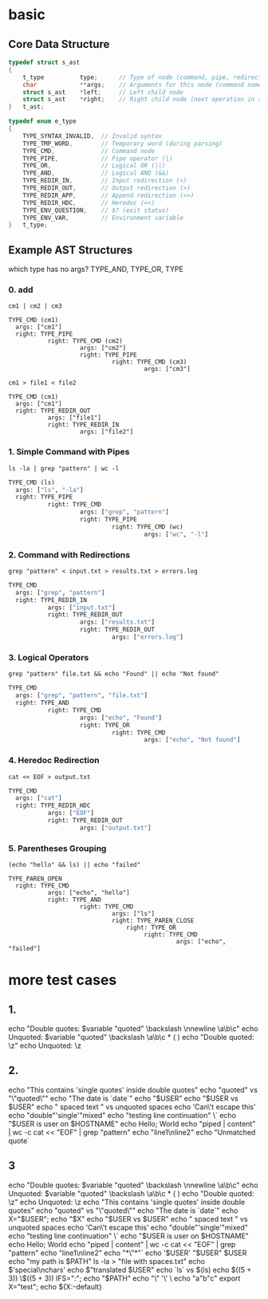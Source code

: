 # basic

## Core Data Structure
```c
typedef struct s_ast
{
	t_type          type;      // Type of node (command, pipe, redirect, etc.)
	char            **args;    // Arguments for this node (command name, file names)
	struct s_ast    *left;     // Left child node
	struct s_ast    *right;    // Right child node (next operation in sequence)
}	t_ast;
```

```c
typedef enum e_type
{
	TYPE_SYNTAX_INVALID,  // Invalid syntax 
	TYPE_TMP_WORD,        // Temporary word (during parsing)
	TYPE_CMD,             // Command node
	TYPE_PIPE,            // Pipe operator (|)
	TYPE_OR,              // Logical OR (||)
	TYPE_AND,             // Logical AND (&&)
	TYPE_REDIR_IN,        // Input redirection (<)
	TYPE_REDIR_OUT,       // Output redirection (>)
	TYPE_REDIR_APP,       // Append redirection (>>)
	TYPE_REDIR_HDC,       // Heredoc (<<)
	TYPE_ENV_QUESTION,    // $? (exit status)
	TYPE_ENV_VAR,         // Environment variable
}	t_type;
```

## Example AST Structures

which type has no args? TYPE_AND, TYPE_OR, TYPE

### 0. add
```
cm1 | cm2 | cm3
```

```total 5 nodes
TYPE_CMD (cm1)
  args: ["cm1"]
  right: TYPE_PIPE
           right: TYPE_CMD (cm2)
                    args: ["cm2"]
                    right: TYPE_PIPE
                             right: TYPE_CMD (cm3)
                                      args: ["cm3"]
```

``` 
cm1 > file1 < file2
```

```total 3 nodes
TYPE_CMD (cm1)
  args: ["cm1"]
  right: TYPE_REDIR_OUT
           args: ["file1"]
           right: TYPE_REDIR_IN
                    args: ["file2"]
```

### 1. Simple Command with Pipes
```
ls -la | grep "pattern" | wc -l
```

```5 nodes
TYPE_CMD (ls)
  args: ["ls", "-la"]
  right: TYPE_PIPE
           right: TYPE_CMD 
                    args: ["grep", "pattern"]
                    right: TYPE_PIPE
                             right: TYPE_CMD (wc)
                                      args: ["wc", "-l"]
```

### 2. Command with Redirections
```
grep "pattern" < input.txt > results.txt > errors.log
```

```5 nodes
TYPE_CMD
  args: ["grep", "pattern"]
  right: TYPE_REDIR_IN
           args: ["input.txt"]
           right: TYPE_REDIR_OUT
                    args: ["results.txt"]
                    right: TYPE_REDIR_OUT
                             args: ["errors.log"]
```

### 3. Logical Operators
```
grep "pattern" file.txt && echo "Found" || echo "Not found"
```

```5 nodes
TYPE_CMD 
  args: ["grep", "pattern", "file.txt"]
  right: TYPE_AND
           right: TYPE_CMD
                    args: ["echo", "Found"]
                    right: TYPE_OR
                             right: TYPE_CMD
                                      args: ["echo", "Not found"]
```

### 4. Heredoc Redirection
```
cat << EOF > output.txt
```

```3 nodes
TYPE_CMD 
  args: ["cat"]
  right: TYPE_REDIR_HDC
           args: ["EOF"]
           right: TYPE_REDIR_OUT
                    args: ["output.txt"]
```

### 5. Parentheses Grouping
```
(echo "hello" && ls) || echo "failed"
```

```total 7 nodes
TYPE_PAREN_OPEN
  right: TYPE_CMD 
           args: ["echo", "hello"]
           right: TYPE_AND
                    right: TYPE_CMD 
                             args: ["ls"]
							 right: TYPE_PAREN_CLOSE
	                             right: TYPE_OR
                                      right: TYPE_CMD
                                               args: ["echo", "failed"]
```



# more test cases
## 1.
echo "Double quotes: \$variable \"quoted\" \\backslash \nnewline \a\b\c"
echo Unquoted: \$variable \"quoted\" \\backslash \a\b\c \* \( \)
echo "Double quoted: \z"
echo Unquoted: \z

## 2.
echo "This contains 'single quotes' inside double quotes"
echo "quoted" vs "\\"quoted\\""
echo "The date is \`date\`"
echo "$USER"
echo "\$USER vs $USER"
echo "    spaced    text    " vs     unquoted    spaces
echo 'Can\'t escape this'
echo "double"'single'"mixed"
echo "testing line continuation" \`
echo "$USER is user on $HOSTNAME"
echo Hello; World
echo "piped | content" | wc -c
cat << "EOF" | grep "pattern"
echo "line1\nline2"
echo "Unmatched quote`

## 3

echo "Double quotes: \$variable \"quoted\" \\backslash \nnewline \a\b\c"
echo Unquoted: \$variable \"quoted\" \\backslash \a\b\c \* \( \)
echo "Double quoted: \z"
echo Unquoted: \z
echo "This contains 'single quotes' inside double quotes"
echo "quoted" vs "\\"quoted\\""
echo "The date is \`date\`"
echo X="$USER"; echo "$X"
echo "\$USER vs $USER"
echo "    spaced    text    " vs     unquoted    spaces
echo 'Can\'t escape this'
echo "double"'single'"mixed"
echo "testing line continuation" \`
echo "$USER is user on $HOSTNAME"
echo Hello; World
echo "piped | content" | wc -c
cat << "EOF" | grep "pattern"
echo "line1\nline2"
echo "*\"*"`
echo '$USER' "$USER" \$USER
echo "my path is $PATH"
ls -la > "file with spaces.txt"
echo $'special\nchars'
echo $"translated $USER"
echo \`ls\` vs $(ls)
echo $((5 + 3)) \$((5 + 3))
IFS=":"; echo "$PATH"
echo "\\" '\\' \\
echo "a\"b\"c"
export X="test"; echo ${X:-default}
